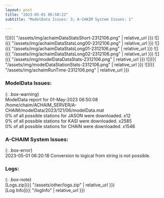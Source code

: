 ```yaml
---
layout: post
title: "2023-05-01 06:50:22"
subtitle: "ModelData Issues: 3; A-CHAIM System Issues: 1"

---
```


![]({{ "/assets/img/achaimDataStatsShort-2312106.png" | relative_url }})
![]({{ "/assets/img/achaimDataStatsLong00-2312106.png" | relative_url }})
![]({{ "/assets/img/achaimDataStatsLong01-2312106.png" | relative_url }})
![]({{ "/assets/img/achaimDataStatsLong02-2312106.png" | relative_url }})
![]({{ "/assets/img/modelDataDataStats-2312106.png" | relative_url }})
![]({{ "/assets/img/modelDataStationStats-2312106.png" | relative_url }})
![]({{ "/assets/img/achaimRunTime-2312106.png" | relative_url }})


### ModelData Issues:  
  
{: .box-warning}  
 ModelData report for 01-May-2023 06:50:08   
 /home/chaim/ACHAIM_SERVER/A-CHAIM/modelData/2023/121/06/modelData.mat   
 0% of all possible stations for JASON were downloaded. x12   
 0% of all possible stations for KASI were downloaded. x2585   
 0% of all possible stations for CHAIN were downloaded. x1546   
  
### A-CHAIM System Issues:  
  
{: .box-error}  
2023-05-01 06:20:18 Conversion to logical from string is not possible.  

### Logs:  
  
{: .box-note}  
[Logs.zip]({{ "/assets/other/logs.zip" | relative_url }})  
[Log Info]({{ "/logInfo" | relative_url }})  
